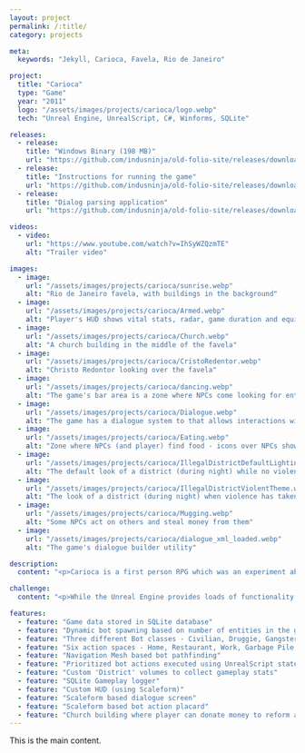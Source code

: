 ```yaml
---
layout: project
permalink: /:title/
category: projects

meta:
  keywords: "Jekyll, Carioca, Favela, Rio de Janeiro"

project:
  title: "Carioca"
  type: "Game"
  year: "2011"
  logo: "/assets/images/projects/carioca/logo.webp"
  tech: "Unreal Engine, UnrealScript, C#, Winforms, SQLite"

releases:
  - release:
    title: "Windows Binary (198 MB)"
    url: "https://github.com/indusninja/old-folio-site/releases/download/v1.0/UDK-Carioca.exe"
  - release:
    title: "Instructions for running the game"
    url: "https://github.com/indusninja/old-folio-site/releases/download/v1.0/UDK-Carioca.Install.Steps.txt"
  - release:
    title: "Dialog parsing application"
    url: "https://github.com/indusninja/old-folio-site/releases/download/v1.0/UDK-Carioca-DialogueParser.exe"

videos:
  - video:
    url: "https://www.youtube.com/watch?v=IhSyWZQzmTE"
    alt: "Trailer video"

images:
  - image:
    url: "/assets/images/projects/carioca/sunrise.webp"
    alt: "Rio de Janeiro favela, with buildings in the background"
  - image:
    url: "/assets/images/projects/carioca/Armed.webp"
    alt: "Player's HUD shows vital stats, radar, game duration and equipment (i.e. if armed)"
  - image:
    url: "/assets/images/projects/carioca/Church.webp"
    alt: "A church building in the middle of the favela"
  - image:
    url: "/assets/images/projects/carioca/CristoRedentor.webp"
    alt: "Christo Redontor looking over the favela"
  - image:
    url: "/assets/images/projects/carioca/dancing.webp"
    alt: "The game's bar area is a zone where NPCs come looking for entertainment"
  - image:
    url: "/assets/images/projects/carioca/Dialogue.webp"
    alt: "The game has a dialogue system to that allows interactions with the NPCs"
  - image:
    url: "/assets/images/projects/carioca/Eating.webp"
    alt: "Zone where NPCs (and player) find food - icons over NPCs show their most pressing need"
  - image:
    url: "/assets/images/projects/carioca/IllegalDistrictDefaultLighting.webp"
    alt: "The default look of a district (during night) while no violence has taken place"
  - image:
    url: "/assets/images/projects/carioca/IllegalDistrictViolentTheme.webp"
    alt: "The look of a district (during night) when violence has taken place"
  - image:
    url: "/assets/images/projects/carioca/Mugging.webp"
    alt: "Some NPCs act on others and steal money from them"
  - image:
    url: "/assets/images/projects/carioca/dialogue_xml_loaded.webp"
    alt: "The game's dialogue builder utility"

description:
  content: "<p>Carioca is a first person RPG which was an experiment about how player interaction with the environment can be used to drive the game's narrative and environment.</p><p>The game takes place in a working class environment where resources are tight. The environment has certain resources that easier to come by like rest, but many others that are not - food, entertainment, etc.</p><p>In order to keep themselves fulfilled, players can either try to work hard, or they can intimidate NPCs. The goals are not imposed, and neither is the method to achieve them - player decides how they will interact with this environment. And depending on those choices, the environment's visual cues change accordingly.</p><p>For example, intimidate too many people and that district's theme gets darker, and the intimidated people flock to the trash piles more to make ends meet. On the other hand, if you are nicer to the NPCs, then they will be friendlier and might help you out as friends. In such a case, as no apparent violence happens and everyone has enough to make ends meet, the environment looks nice and hospitable.</p>"

challenge:
  content: "<p>While the Unreal Engine provides loads of functionality for the programmers, some of its foundation features were not accessible in the free version (UDK). At times this lack of access hampered us in understanding the optimal workflow process and loopholes that need to be avoided. One such problem I faced was regarding the use of Navigation Meshes. In the best case scenario, the navigation mesh would work in case of controlling one AI bot. However, when more bots were introduced, the procedure would end up returning an error state for the navigation method. This is an outstanding error and a migration to waypoint based navigation method might come up with better results.</p><p>Another big challenge was the use of Scaleform based bot action symbols. Since our development team was highly restricted in its animation skills, some method had to be devised to illustrate the bot’s actions to the player. The solution was to render SWF (Flash) texture on a dynamically spawned static actor over the bot’s head.</p>"

features:
  - feature: "Game data stored in SQLite database"
  - feature: "Dynamic bot spawning based on number of entities in the game database"
  - feature: "Three different Bot classes - Civilian, Druggie, Gangster"
  - feature: "Six action spaces - Home, Restaurant, Work, Garbage Pile, Bar, Drug Selling Area"
  - feature: "Navigation Mesh based bot pathfinding"
  - feature: "Prioritized bot actions executed using UnrealScript states"
  - feature: "Custom 'District' volumes to collect gameplay stats"
  - feature: "SQLite Gameplay logger"
  - feature: "Custom HUD (using Scaleform)"
  - feature: "Scaleform based dialogue screen"
  - feature: "Scaleform based bot action placard"
  - feature: "Church building where player can donate money to reform a criminal bot"
---
```

<p>This is the main content.</p>
